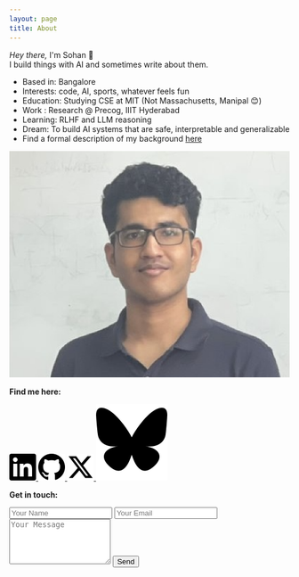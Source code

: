 ```yaml
---
layout: page
title: About
---
```


<div class="about-container">
  <p class="intro-text"><i>Hey there,</i> I'm Sohan 👋<br>
  I build things with AI and sometimes write about them.</p>
  
  <ul class="about-list">
    <li>Based in: Bangalore</li>
    <li>Interests: code, AI, sports, whatever feels fun</li>
    <li>Education: Studying CSE at MIT (Not Massachusetts, Manipal 😊)</li>
    <li>Work : Research @ Precog, IIIT Hyderabad</li>
    <li>Learning: RLHF and LLM reasoning</li>
    <li>Dream: To build AI systems that are safe, interpretable and generalizable</li>
    <!--<li>Little Secret: My GPU and I are in a committed relationship 😏.</li> -->
    <li>Find a formal description of my background <a href="/files/cv.pdf" target="_blank">here</a></li>
  </ul>
  <img src="/assets/images/sohan.png" alt="Sohan's photo" class="about-image">


  <div class="social-section">
    <p><strong>Find me here:</strong></p>
    <div class="social-icons">
      <a href="https://www.linkedin.com/in/sohan-venkatesh/" target="_blank" rel="noopener noreferrer">
        <img src="/assets/images/linkedin.svg" alt="LinkedIn" class="social-icon">
      </a>
      <a href="https://github.com/sohv" target="_blank" rel="noopener noreferrer">
        <img src="/assets/images/github.svg" alt="GitHub" class="social-icon">
      </a>
      <a href="https://x.com/classytiol" target="_blank" rel="noopener noreferrer">
        <img src="/assets/images/twitter.svg" alt="X (Twitter)" class="social-icon">
      </a>
      <a href="https://bsky.app/profile/classytiol.bsky.social" target="_blank" rel="noopener noreferrer">
        <img src="/assets/images/bluesky-1.svg" alt="Bluesky" class="social-icon">
      </a>
    </div>
  </div>

  <div class="contact-section">
    <p><strong>Get in touch:</strong></p>
    <form action="https://formspree.io/f/xpwrjnvo" method="POST" class="contact-form">
      <input type="text" name="name" placeholder="Your Name" required>
      <input type="email" name="email" placeholder="Your Email" required>
      <textarea name="message" placeholder="Your Message" rows="5" required></textarea>
      <button type="submit">Send</button>
    </form>
  </div>
</div>
